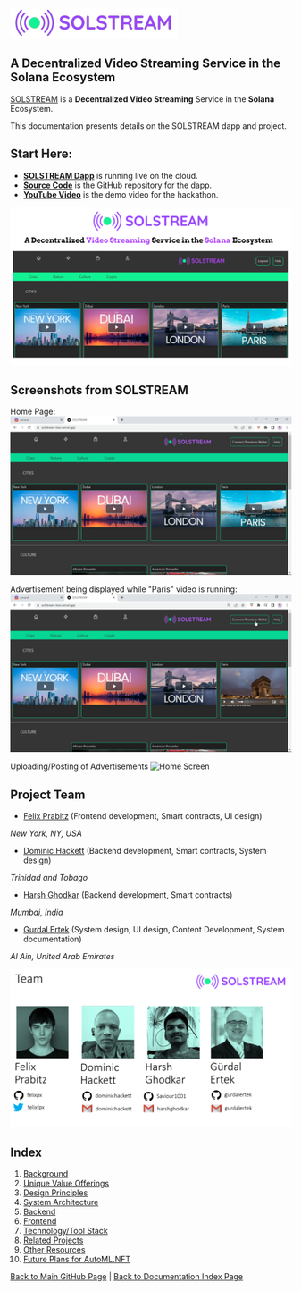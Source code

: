 ![Logo](./img/logo.png) 

## A Decentralized Video Streaming Service in the Solana Ecosystem

[SOLSTREAM](https://solstream.co) is a **Decentralized Video Streaming** Service in the **Solana** Ecosystem.

This documentation presents details on the SOLSTREAM dapp and project.

## Start Here:

- [**SOLSTREAM Dapp**](https://solstream.co) is running live on the cloud.
- [**Source Code**](../README.md) is the GitHub repository for the dapp.
- [**YouTube Video**](https://youtu.be/SnNyCBWyJAc) is the demo video for the hackathon.

![Solana Cover Slide](./img/Slide01.png) 

## Screenshots from SOLSTREAM

Home Page:
![Home Screen](./img/Screen01.png) 

Advertisement being displayed while "Paris" video is running:
![Home Screen](./img/Screen04.png) 

Uploading/Posting of Advertisements 
![Home Screen](./img/Screen22.png)

## Project Team

- [Felix Prabitz](https://github.com/felixpx/) (Frontend development, Smart contracts, UI design)

_New York, NY, USA_

- [Dominic Hackett](https://github.com/dominichackett)  (Backend development, Smart contracts, System design)

_Trinidad and Tobago_

- [Harsh Ghodkar](https://github.com/Saviour1001) (Backend development, Smart contracts)

_Mumbai, India_

- [Gurdal Ertek](https://github.com/gurdalertek) (System design, UI design, Content Development, System documentation)

_Al Ain, United Arab Emirates_

<!--- Member of [BlockBlockData](https://blockblockdata.com) Team; Associate Professor of Business Analytics, [UAE University](https://cbe.uaeu.ac.ae/en/departments/analytics/) --->

![Team](./img/Slide10.png) 

## Index

1. [Background](Background.md)
2. [Unique Value Offerings](UniqueValueOfferings.md)
3. [Design Principles](DesignPrinciples.md)
4. [System Architecture](SystemArchitecture.md)
5. [Backend](Backend.md)
6. [Frontend](Frontend.md)
7. [Technology/Tool Stack](TechnologyStack.md)
8. [Related Projects](RelatedProjects.md)
9. [Other Resources](OtherResources.md)
10. [Future Plans for AutoML.NFT](FuturePlans.md)

<hline></hline>

[Back to Main GitHub Page](../README.md) | [Back to Documentation Index Page](Documentation.md)
